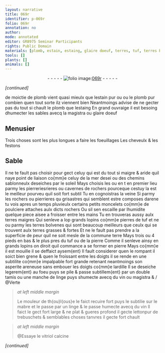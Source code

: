 ```yaml
---
layout: narrative
title: 069r
identifier: p-069r
folio: 069r
annotation: no
author:
mode: annotated
editor: GR8975 Seminar Participants
rights: Public Domain
materials: [plomb, estain, estaing, glaire doeuf, terres, tuf, terres bolvenes, terre, ardille, linge, vin, mabre, letton, vitriol]
tools: []
plants: []
animals: []
---
```


<div class="folio" align="center">- - - - - <a href="http://gallica.bnf.fr/ark:/12148/btv1b10500001g/f143.image" target="_blank"><img src="https://cu-mkp.github.io/2017-workshop-edition/assets/photo-icon.png" alt="folio image: " style="display:inline-block; margin-bottom:-3px;"/>069r</a> - - - - - </div>  
 
*[continued]*
  
 de moictie de <span class="m">plomb</span> vient quasi mieulx que l<span class="m">estain</span> pur ou ou le <span class="m">plomb</span>
 pur combien quen tout sorte ilz viennent bien Neantmoings advise
 de ne gecter pas du tout si chault le <span class="m">plomb</span> que l<span class="m">estaing</span> En grand
 ouvraige il est besoing dhumecter les sables avecq la magistra ou
 <span class="m">glaire doeuf</span>
 
 
  

## <span class="pro">Menusier</span>

 
Trois choses sont les plus longues a faire les foeuillages
 Les cheveulx & les festons
 
 
  

## Sable

 
Il ne te fault pas choisir pour gect celuy qui est du tout si
 maigre & aride quil naye point de liaison co{mm}e celuy de la mer
 desei ou des chemins sablonneulx deseiches par le soleil Mays
 choisis les ou en t en premier lieu parmy les pierreriesrieres ou cavernes
 de rochers pourceque cestuy la est le meilleur pourveu quil soit fort 
 subtil Tu en cognoistras la veine Si parmy les rochers ou
 pierrieres qu grisastres qui semblent estre composes darene tu
 vois apres un temps pluvieulx certains petits moncelets co{mm}e de
 poulciere attaches aulx dicts rochers Ou sil sen escaille par
 lhumidite quelque piece aisee a froisser entre les mains Tu en
 trouveras aussy aulx <span class="m">terres</span> maigres Qui senleve a lop grands
 lopins co{mm}e pierres de <span class="m">tuf</span> et ne ou parmy les <span class="m">terres <span class="pl">bolvenes</span></span> qui
 sont beaucoup meilleurs que ceulx qui se trouvent aulx <span class="m">terres</span> grasses
 & fortes Et ne le fault pas prendre a la superficie de peur quil
 ne soit mesle de la commune <span class="m">terre</span> Mays trois ou 4 pieds en bas
 & le plus pres du <span class="m">tuf</span> ou de la pierre Comme il senleve ainsy en
 grands lopins on diroit quil commance a se former en pierre Mays
 co{mm}e il est mouille il se deffaict aysem{ent} Il fault considerer quen
 le rompant il soict bien grene & quen le froissant entre les doigts
 il se rende en une subtilite co{mm}e impalpable fort grande retenant
 neantmoings son asperite areneuse sans embouer les doigts co{mm}e
 l<span class="m">ardille</span> Il se deseiche legerem{ent} au foeu puys se pile & passe
 subtillem{ent} par un double tamis ou une manche de <span class="m">linge</span> puys
 shumecte avecq du <span class="m">vin</span> ou magistra & / @Verte
 
> *at left middle margin*
> 
>   Le <span class="pro">mouleur</span> de <span class="pl">th{ou}l{ous}e</span> le faict recuire fort
 puys le subtilie sur le <span class="m">mabre</span> et le passe
 par un <span class="m">linge</span> & le passe humecte avecq du <span class="m">vin</span>
 Il faict le gect
 fort large & ne plat
 & gueres profond
 il gecte <span class="m">letton</span>pur
 de trebuschets
 & semblables
 choses tanvres
 il gecte fort chault
 
> *at left middle margin*
> 
>   @Essaye le
 <span class="m">vitriol</span> calcine 
 
*[continued]*
 
